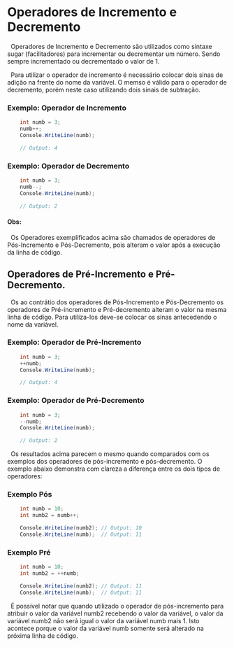 # Operadores de Incremento e Decremento

&nbsp; Operadores de Incremento e Decremento são utilizados como sintaxe sugar (facilitadores) para incrementar ou decrementar um número. Sendo sempre incrementado ou decrementado o valor de 1. <br>

&nbsp; Para utilizar o operador de incremento é necessário colocar dois sinas de adição na frente do nome da variável. O memso é válido para o operador de decremento, porém neste caso utilizando dois sinais de subtração. 

### Exemplo: Operador de Incremento

```csharp
    int numb = 3;
    numb++;
    Console.WriteLine(numb);

    // Output: 4
```
### Exemplo: Operador de Decremento

```csharp
    int numb = 3;
    numb--;
    Console.WriteLine(numb);

    // Output: 2
```

#### Obs:

&nbsp; Os Operadores exemplificados acima são chamados de operadores de Pós-Incremento e Pós-Decremento, pois alteram o valor após a execução da linha de código.

## Operadores de Pré-Incremento e Pré-Decremento.

&nbsp; Os ao contrátio dos operadores de Pós-Incremento e Pós-Decremento os operadores de Pré-incremento e Pré-decremento alteram o valor na mesma linha de código. Para utiliza-los deve-se colocar os sinas antecedendo o nome da variável.

### Exemplo: Operador de Pré-Incremento

```csharp
    int numb = 3;
    ++numb;
    Console.WriteLine(numb);

    // Output: 4
```
### Exemplo: Operador de Pré-Decremento

```csharp
    int numb = 3;
    --numb;
    Console.WriteLine(numb);

    // Output: 2
```

&nbsp; Os resultados acima parecem o mesmo quando comparados com os exemplos dos operadores de pós-incremento e pós-decremento. O exemplo abaixo demonstra com clareza a diferença entre os dois tipos de operadores:

### Exemplo Pós

```csharp
    int numb = 10;
    int numb2 = numb++;

    Console.WriteLine(numb2); // Output: 10
    Console.WriteLine(numb);  // Output: 11
```

### Exemplo Pré

```csharp
    int numb = 10;
    int numb2 = ++numb;

    Console.WriteLine(numb2); // Output: 11
    Console.WriteLine(numb);  // Output: 11
```

&nbsp; É possível notar que quando utilizado o operador de pós-incremento para atribuir o valor da variável numb2 recebendo o valor da variável, o valor da variável numb2 não será igual o valor da variável numb mais 1. Isto acontece porque o valor da variável numb somente será alterado na próxima linha de código. 
